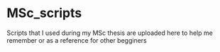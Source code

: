 # MSc_scripts
Scripts that I used during my MSc thesis are uploaded here to help me remember or as a reference for other begginers
